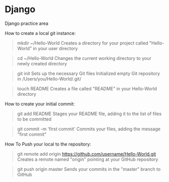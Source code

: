 Django
======

Django practice area

How to create a local git instance:
> mkdir ~/Hello-World
Creates a directory for your project called "Hello-World" in your user directory

> cd ~/Hello-World
Changes the current working directory to your newly created directory

> git init
Sets up the necessary Git files
Initialized empty Git repository in /Users/you/Hello-World/.git/

> touch README
Creates a file called "README" in your Hello-World directory

How to create your initial commit:
> git add README
Stages your README file, adding it to the list of files to be committed

> git commit -m 'first commit'
Commits your files, adding the message "first commit"

How To Push your local to the repository:
> git remote add origin https://github.com/username/Hello-World.git
Creates a remote named "origin" pointing at your GitHub repository

> git push origin master
Sends your commits in the "master" branch to GitHub
